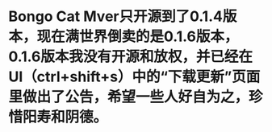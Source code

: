 # Bongo Cat Mver只开源到了0.1.4版本，现在满世界倒卖的是0.1.6版本，0.1.6版本我没有开源和放权，并已经在UI（ctrl+shift+s）中的“下载更新”页面里做出了公告，希望一些人好自为之，珍惜阳寿和阴德。
